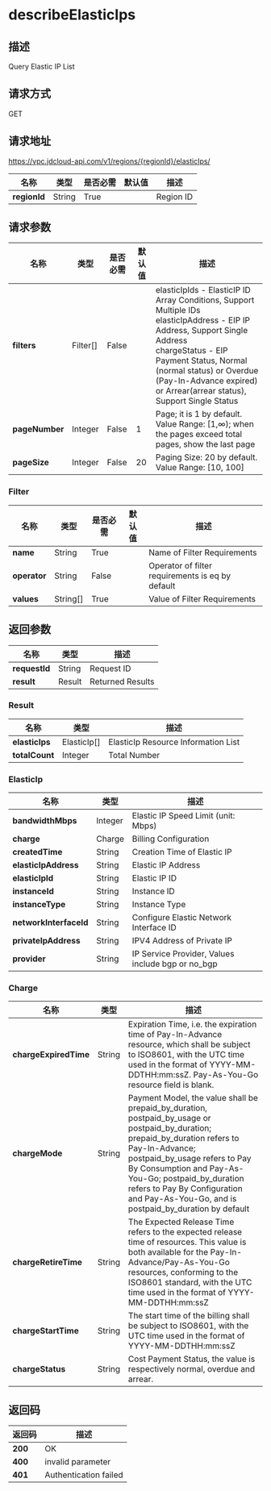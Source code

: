 # describeElasticIps


## 描述
Query Elastic IP List

## 请求方式
GET

## 请求地址
https://vpc.jdcloud-api.com/v1/regions/{regionId}/elasticIps/

|名称|类型|是否必需|默认值|描述|
|---|---|---|---|---|
|**regionId**|String|True| |Region ID|

## 请求参数
|名称|类型|是否必需|默认值|描述|
|---|---|---|---|---|
|**filters**|Filter[]|False| |elasticIpIds - ElasticIP ID Array Conditions, Support Multiple IDs<br>elasticIpAddress - EIP IP Address, Support Single Address<br>chargeStatus	- EIP Payment Status, Normal (normal status) or Overdue (Pay-In-Advance expired) or Arrear(arrear status), Support Single Status<br>|
|**pageNumber**|Integer|False|1|Page; it is 1 by default. Value Range: [1,∞); when the pages exceed total pages, show the last page|
|**pageSize**|Integer|False|20|Paging Size: 20 by default. Value Range: [10, 100]|

### Filter
|名称|类型|是否必需|默认值|描述|
|---|---|---|---|---|
|**name**|String|True| |Name of Filter Requirements|
|**operator**|String|False| |Operator of filter requirements is eq by default|
|**values**|String[]|True| |Value of Filter Requirements|

## 返回参数
|名称|类型|描述|
|---|---|---|
|**requestId**|String|Request ID|
|**result**|Result|Returned Results|

### Result
|名称|类型|描述|
|---|---|---|
|**elasticIps**|ElasticIp[]|ElasticIp Resource Information List|
|**totalCount**|Integer|Total Number|
### ElasticIp
|名称|类型|描述|
|---|---|---|
|**bandwidthMbps**|Integer|Elastic IP Speed Limit (unit: Mbps)|
|**charge**|Charge|Billing Configuration|
|**createdTime**|String|Creation Time of Elastic IP|
|**elasticIpAddress**|String|Elastic IP Address|
|**elasticIpId**|String|Elastic IP ID|
|**instanceId**|String|Instance ID|
|**instanceType**|String|Instance Type|
|**networkInterfaceId**|String|Configure Elastic Network Interface ID|
|**privateIpAddress**|String|IPV4 Address of Private IP|
|**provider**|String|IP Service Provider, Values include bgp or no_bgp|
### Charge
|名称|类型|描述|
|---|---|---|
|**chargeExpiredTime**|String|Expiration Time, i.e. the expiration time of Pay-In-Advance resource, which shall be subject to ISO8601, with the UTC time used in the format of YYYY-MM-DDTHH:mm:ssZ. Pay-As-You-Go resource field is blank.|
|**chargeMode**|String|Payment Model, the value shall be prepaid_by_duration, postpaid_by_usage or postpaid_by_duration; prepaid_by_duration refers to Pay-In-Advance; postpaid_by_usage refers to Pay By Consumption and Pay-As-You-Go; postpaid_by_duration refers to Pay By Configuration and Pay-As-You-Go, and is postpaid_by_duration by default|
|**chargeRetireTime**|String|The Expected Release Time refers to the expected release time of resources. This value is both available for the Pay-In-Advance/Pay-As-You-Go resources, conforming to the ISO8601 standard, with the UTC time used in the format of YYYY-MM-DDTHH:mm:ssZ|
|**chargeStartTime**|String|The start time of the billing shall be subject to ISO8601, with the UTC time used in the format of YYYY-MM-DDTHH:mm:ssZ|
|**chargeStatus**|String|Cost Payment Status, the value is respectively normal, overdue and arrear.|

## 返回码
|返回码|描述|
|---|---|
|**200**|OK|
|**400**|invalid parameter|
|**401**|Authentication failed|
